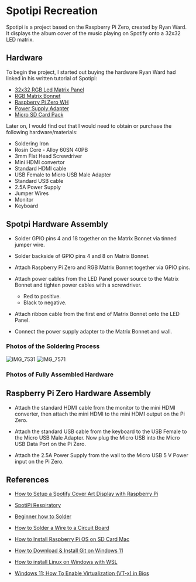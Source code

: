 

# Spotipi Recreation

Spotipi is a project based on the Raspberry Pi Zero, created by Ryan Ward. It displays the album cover of the music playing on Spotify onto a 32x32 LED matrix. 
## Hardware
To begin the project, I started out buying the hardware Ryan Ward had linked in his written tutorial of Spotipi:

- [32x32 RGB Led Matrix Panel](https://www.adafruit.com/product/1484)
- [RGB Matrix Bonnet](https://www.adafruit.com/product/3211)
- [Raspberry Pi Zero WH](https://www.adafruit.com/product/3708)
- [Power Supply Adapter](https://www.amazon.com/gp/product/B01N4HYWAM/ref=ppx_yo_dt_b_asin_title_o05_s00?ie=UTF8&psc=1)
- [Micro SD Card Pack](https://www.amazon.com/PNY-Elite-microSDHC-Memory-3-Pack/dp/B07YXJM282/ref=sr_1_18?crid=3GICE52988A25&dchild=1&keywords=micro+sd+card&qid=1609606176&s=electronics&sprefix=micro+%2Celectronics%2C201&sr=1-18)


Later on, I would find out that I would need to obtain or purchase the following hardware/materials:

- Soldering Iron
- Rosin Core - Alloy 60SN 40PB
- 3mm Flat Head Screwdriver
- Mini HDMI convertor
- Standard HDMI cable
- USB Female to Micro USB Male Adapter
- Standard USB cable 
- 2.5A Power Supply
- Jumper Wires
- Monitor
- Keyboard


## Spotpi Hardware Assembly

- Solder GPIO pins 4 and 18 together on the Matrix Bonnet via tinned jumper wire.

- Solder backside of GPIO pins 4 and 8 on Matrix Bonnet.

- Attach Raspberry Pi Zero and RGB Matrix Bonnet together via GPIO pins.

- Attach power cables from the LED Panel power source to the Matrix Bonnet and tighten power cables with a screwdriver.
  - Red to positive.
  - Black to negative. 

- Attach ribbon cable from the first end of Matrix Bonnet onto the LED Panel.

- Connect the power supply adapter to the Matrix Bonnet and wall.
### Photos of the Soldering Process
![IMG_7531](https://github.com/d-terrell/Spotipi/assets/168385418/6bb4fc82-0634-4281-948f-2de43a3ab76b)
![IMG_7571](https://github.com/d-terrell/Spotipi/assets/168385418/c3a60790-a5da-4bc6-bcca-ee828fc2c5a3)

### Photos of Fully Assembled Hardware

## Raspberry Pi Zero Hardware Assembly

- Attach the standard HDMI cable from the monitor to the mini HDMI converter, then attach the mini HDMI to the mini HDMI output on the Pi Zero. 

- Attach the standard USB cable from the keyboard to the USB Female to the Micro USB Male Adapter. Now plug the Micro USB into the Micro USB Data Port on the Pi Zero. 

- Attach the 2.5A Power Supply from the wall to the Micro USB 5 V Power input on the Pi Zero.

## References

 - [How to Setup a Spotify Cover Art Display with Raspberry Pi](https://www.ryanwardtech.com/guides/how-to-install-spotify-cover-art-display/)

 - [SpotiPi Respiratory](https://github.com/ryanwa18/spotipi)

 - [Beginner how to Solder](https://youtu.be/oqV2xU1fee8?si=tI_ez4oEFrG3muxG)

- [How to Solder a Wire to a Circuit Board](https://youtu.be/y0xDR3St5Gg?si=q9y2QIxO4xkvbMA0)

- [How to Install Raspberry Pi OS on SD Card Mac](https://www.rwardtech.com/guides/how-to-install-raspbian-on-sd-card-mac/)

- [How to Download & Install Git on Windows 11](https://youtu.be/JgOs70Y7jew?si=-cGVdC8P_ayUbq1C)

- [How to install Linux on Windows with WSL](https://learn.microsoft.com/en-us/windows/wsl/install)

- [Windows 11: How To Enable Virtualization (VT-x) in Bios](https://youtu.be/3ZBwFcaed5w?si=CYzdn89738iW8t1V)

